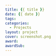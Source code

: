 ```yaml
---
title: {{ title }}
date: {{ date }}
tags:
categories:
  - Projects
layout: project
cover: screenshot.png
award: 
awardSub:
---
```



<!-- more -->